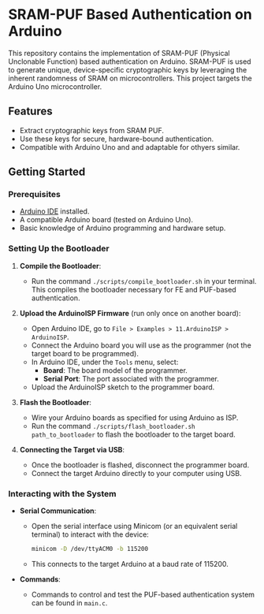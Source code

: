 # SRAM-PUF Based Authentication on Arduino

This repository contains the implementation of SRAM-PUF (Physical Unclonable Function) based authentication on Arduino. SRAM-PUF is used to generate unique, device-specific cryptographic keys by leveraging the inherent randomness of SRAM on microcontrollers. This project targets the Arduino Uno microcontroller.

## Features

- Extract cryptographic keys from SRAM PUF.
- Use these keys for secure, hardware-bound authentication.
- Compatible with Arduino Uno and and adaptable for othyers similar.

## Getting Started

### Prerequisites

- [Arduino IDE](https://www.arduino.cc/en/software) installed.
- A compatible Arduino board (tested on Arduino Uno).
- Basic knowledge of Arduino programming and hardware setup.

### Setting Up the Bootloader

1. **Compile the Bootloader**:
   - Run the command `./scripts/compile_bootloader.sh` in your terminal. This compiles the bootloader necessary for FE and PUF-based authentication.

2. **Upload the ArduinoISP Firmware** (run only once on another board):
   - Open Arduino IDE, go to `File > Examples > 11.ArduinoISP > ArduinoISP`.
   - Connect the Arduino board you will use as the programmer (not the target board to be programmed).
   - In Arduino IDE, under the `Tools` menu, select:
     - **Board**: The board model of the programmer.
     - **Serial Port**: The port associated with the programmer.
   - Upload the ArduinoISP sketch to the programmer board.

3. **Flash the Bootloader**:
   - Wire your Arduino boards as specified for using Arduino as ISP.
   - Run the command `./scripts/flash_bootloader.sh path_to_bootloader` to flash the bootloader to the target board.

4. **Connecting the Target via USB**:
   - Once the bootloader is flashed, disconnect the programmer board.
   - Connect the target Arduino directly to your computer using USB.

### Interacting with the System

- **Serial Communication**:
   - Open the serial interface using Minicom (or an equivalent serial terminal) to interact with the device:
     ```bash
     minicom -D /dev/ttyACM0 -b 115200
     ```
   - This connects to the target Arduino at a baud rate of 115200.

- **Commands**:
   - Commands to control and test the PUF-based authentication system can be found in `main.c`.
